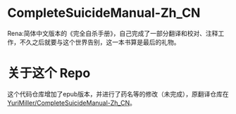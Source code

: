 # CompleteSuicideManual-Zh_CN
Rena:简体中文版本的《完全自杀手册》，自己完成了一部分翻译和校对、注释工作，不久之后就要与这个世界告别，这一本书算是最后的礼物。
# 关于这个 Repo
这个代码仓库增加了epub版本，并进行了药名等的修改（未完成），原翻译仓库在 [YuriMiller/CompleteSuicideManual-Zh_CN](https://github.com/YuriMiller/CompleteSuicideManual-Zh_CN)。
